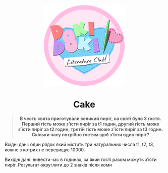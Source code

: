 <div align="center">
  <img src="https://raw.githubusercontent.com/SecondThundeR/DokiDoki-RenPy/your-reality/readme_files/logos/ddlc_logo.png" width="256px" height="256px" alt="DDLC-Logo">
 <h1>Cake</h1>
  <blockquote><b>В честь свята приготували великий пиріг, на святі було 3 гостя. Перший гість може з’їсти пиріг за t1 годин, другий гість може з’їсти пиріг за t2 годин, третій гість може з'їсти пиріг за t3 годин. Скільки часу потрібно гостям щоб з’їсти один пиріг?</i></b></blockquote>
</div>



Вхідні дані: один рядок який містить три натуральних числа t1, t2, t3, кожне з котрих не перевищує 10000.

Вихідні дані: вивести час в годинах, за який гості разом можуть з’їсти пиріг. Результат округлити до 2 знаків після коми
